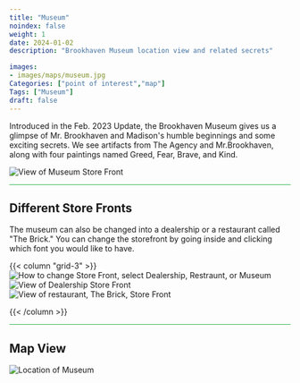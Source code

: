 ```yaml
---
title: "Museum"
noindex: false
weight: 1
date: 2024-01-02
description: "Brookhaven Museum location view and related secrets"

images:
- images/maps/museum.jpg
Categories: ["point of interest","map"]
Tags: ["Museum"]
draft: false
--- 
```


Introduced in the Feb. 2023 Update, the Brookhaven Museum gives us a glimpse of Mr. Brookhaven and Madison's humble beginnings and some exciting secrets. We see artifacts from The Agency and Mr.Brookhaven, along with four paintings named Greed, Fear, Brave, and Kind.

![View of Museum Store Front](/images/maps/museum.jpg)

<hr style="background-color: #28b44c" size=8>

## Different Store Fronts

The museum can also be changed into a dealership or a restaurant called "The Brick." You can change the storefront by going inside and clicking which font you would like to have.

{{< column "grid-3" >}}
![How to change Store Front, select Dealership, Restraunt, or Museum](/images/maps/store-select.jpg)
![View of Dealership Store Front](/images/maps/dealership.jpg)
![View of restaurant, The Brick, Store Front](/images/maps/the-brick.jpg)


{{< /column >}}

<hr style="background-color: #28b44c" size=8>

## Map View

![Location of Museum](/images/maps/museum.png)

<!-- <hr style="background-color: #28b44c" size=8>

### Related CaseBook Items

- [URL](/)

<hr style="background-color: #28b44c" size=8>

### Related Quests

- [URL](/) -->